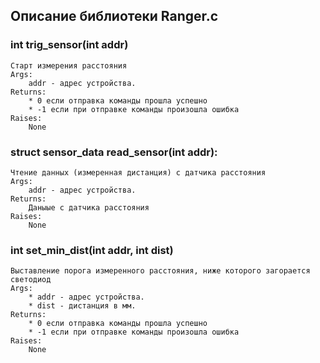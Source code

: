 Описание библиотеки Ranger.c 
--------

### int trig_sensor(int addr)
    Старт измерения расстояния
    Args:
        addr - адрес устройства.
    Returns:
        * 0 если отправка команды прошла успешно
        * -1 если при отправке команды произошла ошибка
    Raises:
        None

    
### struct sensor_data read_sensor(int addr):
    Чтение данных (измеренная дистанция) с датчика расстояния
    Args:
        addr - адрес устройства.
    Returns:
        Даныые с датчика расстояния
    Raises:
        None
   
### int set_min_dist(int addr, int dist)
    Выставление порога измеренного расстояния, ниже которого загорается светодиод
    Args:
        * addr - адрес устройства.
        * dist - дистанция в мм.
    Returns:
        * 0 если отправка команды прошла успешно
        * -1 если при отправке команды произошла ошибка
    Raises:
        None

